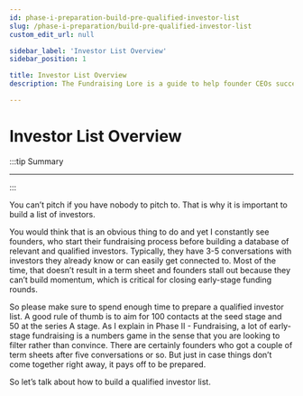 ```yaml
---
id: phase-i-preparation-build-pre-qualified-investor-list
slug: /phase-i-preparation/build-pre-qualified-investor-list
custom_edit_url: null

sidebar_label: 'Investor List Overview'
sidebar_position: 1

title: Investor List Overview
description: The Fundraising Lore is a guide to help founder CEOs successfully raise early-stage VC financing from Silicon Valley investors.

---
```


# Investor List Overview

:::tip Summary

****

:::

You can’t pitch if you have nobody to pitch to. That is why it is important to build a list of investors. 

You would think that is an obvious thing to do and yet I constantly see founders, who start their fundraising process before building a database of relevant and qualified investors. Typically, they have 3-5 conversations with investors they already know or can easily get connected to. Most of the time, that doesn’t result in a term sheet and founders stall out because they can’t build momentum, which is critical for closing early-stage funding rounds. 

So please make sure to spend enough time to prepare a qualified investor list. A good rule of thumb is to aim for 100 contacts at the seed stage and 50 at the series A stage. As I explain in Phase II - Fundraising, a lot of early-stage fundraising is a numbers game in the sense that you are looking to filter rather than convince. There are certainly founders who got a couple of term sheets after five conversations or so. But just in case things don’t come together right away, it pays off to be prepared.

So let’s talk about how to build a qualified investor list.